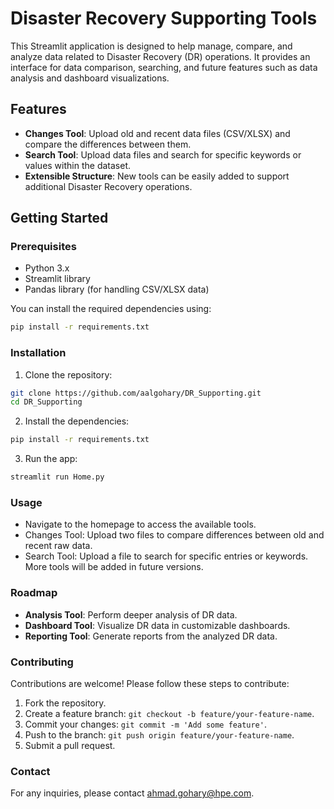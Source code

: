 # Disaster Recovery Supporting Tools

This Streamlit application is designed to help manage, compare, and analyze data related to Disaster Recovery (DR) operations. It provides an interface for data comparison, searching, and future features such as data analysis and dashboard visualizations.

## Features

- **Changes Tool**: Upload old and recent data files (CSV/XLSX) and compare the differences between them.
- **Search Tool**: Upload data files and search for specific keywords or values within the dataset.
- **Extensible Structure**: New tools can be easily added to support additional Disaster Recovery operations.

## Getting Started

### Prerequisites

- Python 3.x
- Streamlit library
- Pandas library (for handling CSV/XLSX data)

You can install the required dependencies using:

```bash
pip install -r requirements.txt
```

### Installation

1. Clone the repository:

```bash
git clone https://github.com/aalgohary/DR_Supporting.git
cd DR_Supporting
```

2. Install the dependencies:

```bash
pip install -r requirements.txt
```

3. Run the app:

```bash
streamlit run Home.py
```

### Usage

- Navigate to the homepage to access the available tools.
- Changes Tool: Upload two files to compare differences between old and recent raw data.
- Search Tool: Upload a file to search for specific entries or keywords.
  More tools will be added in future versions.

### Roadmap

- **Analysis Tool**: Perform deeper analysis of DR data.
- **Dashboard Tool**: Visualize DR data in customizable dashboards.
- **Reporting Tool**: Generate reports from the analyzed DR data.

### Contributing

Contributions are welcome! Please follow these steps to contribute:

1. Fork the repository.
2. Create a feature branch: `git checkout -b feature/your-feature-name`.
3. Commit your changes: `git commit -m 'Add some feature'`.
4. Push to the branch: `git push origin feature/your-feature-name`.
5. Submit a pull request.

### Contact

For any inquiries, please contact ahmad.gohary@hpe.com.
